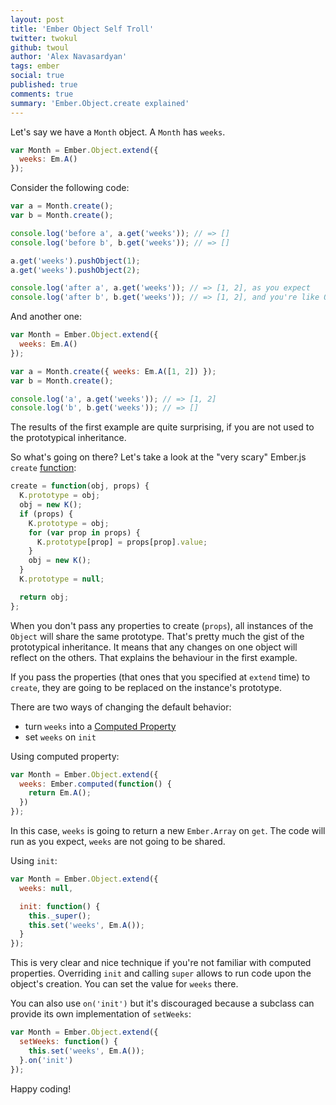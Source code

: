 ```yaml
---
layout: post
title: 'Ember Object Self Troll'
twitter: twokul
github: twoul
author: 'Alex Navasardyan'
tags: ember
social: true
published: true
comments: true
summary: 'Ember.Object.create explained'
---
```


Let's say we have a `Month` object. A `Month` has `weeks`.

```javascript
var Month = Ember.Object.extend({
  weeks: Em.A()
});
```

Consider the following code:

```javascript
var a = Month.create();
var b = Month.create();

console.log('before a', a.get('weeks')); // => []
console.log('before b', b.get('weeks')); // => []

a.get('weeks').pushObject(1);
a.get('weeks').pushObject(2);

console.log('after a', a.get('weeks')); // => [1, 2], as you expect
console.log('after b', b.get('weeks')); // => [1, 2], and you're like O_o
```

And another one:

```javascript
var Month = Ember.Object.extend({
  weeks: Em.A()
});

var a = Month.create({ weeks: Em.A([1, 2]) });
var b = Month.create();

console.log('a', a.get('weeks')); // => [1, 2]
console.log('b', b.get('weeks')); // => []
```

The results of the first example are quite surprising, if you are not used
to the prototypical inheritance.

So what's going on there? Let's take a look at the "very scary" Ember.js `create` [function](https://github.com/emberjs/ember.js/blob/master/packages_es6/ember-metal/lib/platform.js#L39-L52):

```javascript
create = function(obj, props) {
  K.prototype = obj;
  obj = new K();
  if (props) {
    K.prototype = obj;
    for (var prop in props) {
      K.prototype[prop] = props[prop].value;
    }
    obj = new K();
  }
  K.prototype = null;

  return obj;
};
```

When you don't pass any properties to create (`props`), all instances of
the `Object` will share the same prototype. That's pretty much the gist
of the prototypical inheritance. It means that any changes on one object will
reflect on the others. That explains the behaviour in the first example.

If you pass the properties (that ones that you specified at `extend` time) to `create`,
they are going to be replaced on the instance's prototype.

There are two ways of changing the default behavior:

+ turn `weeks` into a [Computed Property](http://reefpoints.dockyard.com/2013/09/04/computed_properties_in_ember_js.html)
+ set `weeks` on `init`

Using computed property:

```javascript
var Month = Ember.Object.extend({
  weeks: Ember.computed(function() {
    return Em.A();
  })
});
```

In this case, `weeks` is going to return a new `Ember.Array` on `get`.
The code will run as you expect, `weeks` are not going to be shared.

Using `init`:

```javascript
var Month = Ember.Object.extend({
  weeks: null,

  init: function() {
    this._super();
    this.set('weeks', Em.A());
  }
});
```

This is very clear and nice technique if you're not familiar with computed properties.
Overriding `init` and calling `super` allows to run code upon the object's creation.
You can set the value for `weeks` there.

You can also use `on('init')` but it's discouraged because a subclass can provide
its own implementation of `setWeeks`:

```javascript
var Month = Ember.Object.extend({
  setWeeks: function() {
    this.set('weeks', Em.A());
  }.on('init')
});
```

Happy coding!

